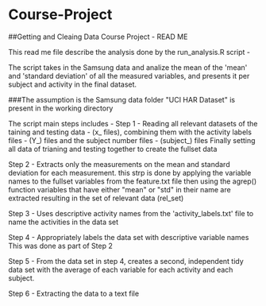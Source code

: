# Course-Project
##Getting and Cleaing Data Course Project - READ ME

This read me file describe the analysis done by the run_analysis.R script - 

The script takes in the Samsung data and analize the mean of the 'mean' and 'standard deviation' 
of all the measured variables, and presents it per subject and activity in the final dataset.

###The assumption is the Samsung data folder "UCI HAR Dataset" is present in the working directory

The script main steps includes - 
Step 1 - Reading all relevant datasets of the taining and testing data - (x_ files), 
        combining them with the activity labels files - (Y_) files
        and the subject number files - (subject_) files
        Finally setting all data of trianing and testing together to create the fullset data

Step 2 - Extracts only the measurements on the mean and standard deviation for each measurement.
		this strp is done by applying the variable names to the fullset variables from the feature.txt file
		then using the agrep() function variables that have either "mean" or "std" in their name are extracted
		resulting in the set of relevant data (rel_set)

Step 3 - Uses descriptive activity names from the 'activity_labels.txt' file to name 
		the activities in the data set

Step 4 - Appropriately labels the data set with descriptive variable names
		This was done as part of Step 2

Step 5 - From the data set in step 4, creates a second, independent tidy data set 
		with the average of each variable for each activity and each subject.

Step 6 - Extracting the data to a text file

